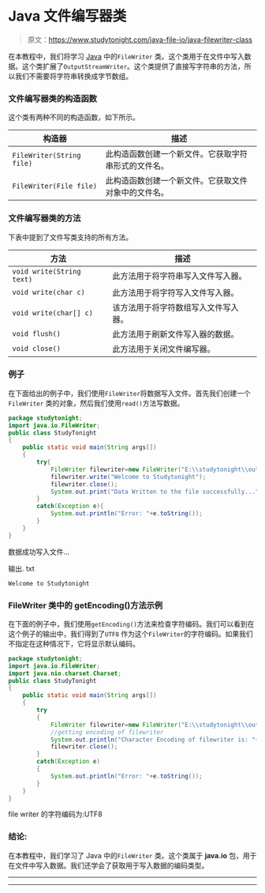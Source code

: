 # Java 文件编写器类

> 原文：<https://www.studytonight.com/java-file-io/java-filewriter-class>

在本教程中，我们将学习 [Java](https://www.studytonight.com/java/) 中的`FileWriter` 类。这个类用于在文件中写入数据。这个类扩展了`OutputStreamWriter`。这个类提供了直接写字符串的方法，所以我们不需要将字符串转换成字节数组。

### 文件编写器类的构造函数

这个类有两种不同的构造函数，如下所示。

| 构造器 | 描述 |
| --- | --- |
| `FileWriter(String file)` | 此构造函数创建一个新文件。它获取字符串形式的文件名。 |
| `FileWriter(File file)` | 此构造函数创建一个新文件。它获取文件对象中的文件名。 |

### 文件编写器类的方法

下表中提到了文件写类支持的所有方法。

| 方法 | 描述 |
| --- | --- |
| `void write(String text)` | 此方法用于将字符串写入文件写入器。 |
| `void write(char c)` | 此方法用于将字符写入文件写入器。 |
| `void write(char[] c)` | 该方法用于将字符数组写入文件写入器。 |
| `void flush()` | 此方法用于刷新文件写入器的数据。 |
| `void close()` | 此方法用于关闭文件编写器。 |

### 例子

在下面给出的例子中，我们使用`FileWriter`将数据写入文件。首先我们创建一个`FileWriter` 类的对象，然后我们使用`read()`方法写数据。

```java
package studytonight;
import java.io.FileWriter;
public class StudyTonight 
{
	public static void main(String args[])
	{
		try{   		
			FileWriter filewriter=new FileWriter("E:\\studytonight\\output.txt");    
			filewriter.write("Welcome to Studytonight");    
			filewriter.close(); 
			System.out.print("Data Written to the file successfully...");
		}
		catch(Exception e){
			System.out.println("Error: "+e.toString());
		}
	}
}
```

数据成功写入文件...

输出. txt

```java
Welcome to Studytonight
```

### FileWriter 类中的 getEncoding()方法示例

在下面的例子中，我们使用`getEncoding()`方法来检查字符编码。我们可以看到在这个例子的输出中，我们得到了`UTF8` 作为这个`FileWriter`的字符编码。如果我们不指定在这种情况下，它将显示默认编码。

```java
package studytonight;
import java.io.FileWriter;
import java.nio.charset.Charset;
public class StudyTonight 
{
	public static void main(String args[])
	{
		try
		{   		
			FileWriter filewriter=new FileWriter("E:\\studytonight\\output.txt",Charset.forName("UTF8"));        
			//getting encoding of filewriter
			System.out.println("Character Encoding of filewriter is: "+filewriter.getEncoding());
			filewriter.close(); 
		}
		catch(Exception e)
		{
			System.out.println("Error: "+e.toString());
		}
	}
}
```

file writer 的字符编码为:UTF8

### 结论:

在本教程中，我们学习了 Java 中的`FileWriter` 类。这个类属于 **java.io** 包，用于在文件中写入数据。我们还学会了获取用于写入数据的编码类型。

* * *

* * *